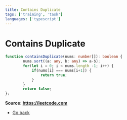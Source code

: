 ```yaml
---
title: Contains Duplicate
tags: ['training', 'task']
languages: ['typescript']
---
```

# Contains Duplicate

```typescript
function containsDuplicate(nums: number[]): boolean {
        nums.sort((a: any, b: any) => a-b);
        for(let i = 0; i < nums.length -1; i++) {
            if(nums[i] === nums[i+1]) {
                return true;
            }
        }
        return false;
};
```

**Source: https://leetcode.com**
* [Go back](../readme.md)